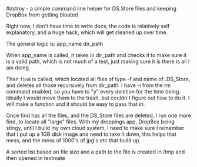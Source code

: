#dstroy - a simple command line helper for DS.Store files and keeping DropBox from getting bloated

Right now, I don't have time to write docs, the code is relatively self explanatory, and a huge hack, which will get cleaned up over time.

The general logic is:
app_name dir_path

When app_name is called, it takes in dir_path and checks it to make sure it is a valid path, which is not much of a test, just making sure it is there is all I am doing.

Then `find` is called, which located all files of type -f and name of .DS_Store, and deletes all those recursively from dir_path.  I have -i from the rm command enabled, so you have to "y" every deletion for the time being.  Ideally I would move them to the trash, but couldn't figure out how to do it.  I will make a function and it should be easy to pass that in.

Once find has all the files, and the DS_Store files are deleted, I run one more find, to locate all "large" files.  With my droppings app, DropBox being stingy, until I build my own cloud system, I need to make sure I remember that I put up a 1GB disk image and need to take it down, this helps that mess, and the mess of 1000's of jpg's etc that build up.

A sorted list based on file size and a path to the file is created in /tmp and then opened in textmate